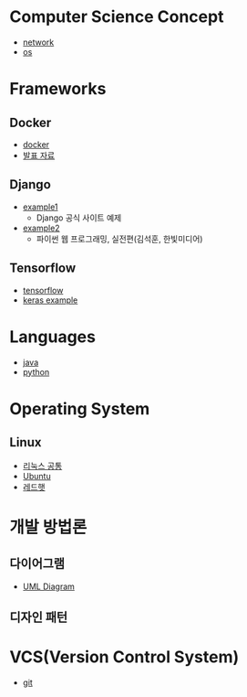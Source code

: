 # Computer Science Concept
- [network](https://github.com/ByoungJoonIm/Technical_Memo/blob/master/computer_science_concept/network.md)
- [os](https://github.com/ByoungJoonIm/Technical_Memo/blob/master/computer_science_concept/os.md)

# Frameworks
## Docker
- [docker](https://github.com/BJ-Lim/Frameworks/blob/master/Docker.md)
- [발표 자료](https://github.com/ByoungJoonIm/Frameworks/blob/master/Docker.pptx)
## Django
- [example1](https://github.com/BJ-Lim/Frameworks/blob/master/Django.md)
  - Django 공식 사이트 예제
- [example2](https://github.com/BJ-Lim/Frameworks/tree/master/Django_Example/ch2/)
  - 파이썬 웹 프로그래밍, 실전편(김석훈, 한빛미디어)
## Tensorflow
- [tensorflow](https://github.com/ByoungJoonIm/Frameworks/blob/master/Tensorflow.md)
- [keras example](https://github.com/ByoungJoonIm/Frameworks/blob/master/Keras_examples/Keras_example.ipynb)

# Languages
- [java](https://github.com/ByoungJoonIm/Frameworks/blob/master/java/README.md)
- [python](https://github.com/ByoungJoonIm/Frameworks/blob/master/python.md)

# Operating System
## Linux
- [리눅스 공통](https://github.com/ByoungJoonIm/Frameworks/blob/master/linux/Linux(common).md)
- [Ubuntu](https://github.com/ByoungJoonIm/Frameworks/blob/master/linux/ubuntu.md)
- [레드햇](https://github.com/ByoungJoonIm/Frameworks/blob/master/linux/redhat.md)

# 개발 방법론
## 다이어그램
- [UML Diagram](http://www.nextree.co.kr/p6753/)
## 디자인 패턴

# VCS(Version Control System)
- [git](https://github.com/ByoungJoonIm/Technical_Memo/blob/master/vsc/git.md)
